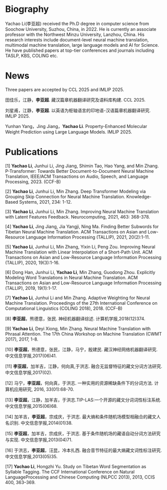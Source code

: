 # Biography
Yachao Li(李亚超) received the Ph.D degree in computer science from Soochow University, Suzhou, China, in 2022. He is currently an associate professor with the Northwest Minzu University, Lanzhou, China. His research interests include document-level neural machine translation, multimodal machine translation, large language models and AI for Science. He have published papers at top-tier conferences and journals including TASLP, KBS, COLING etc. 

# News
Three papers are accepted by CCL 2025 and IMLIP 2025.

田佳乐，江静，__李亚超__. 藏汉篇章机器翻译研究及语料库构建. CCL 2025.

刘星甫，江静，__李亚超__. 以英语为枢轴语言的印地语-汉语篇章机器翻译研究. IMLIP 2025.

Yunhan Yang，Jing Jiang，__Yachao Li__. Property-Enhanced Molecular Weight Prediction using Large Language Models. IMLIP 2025.

# Publications
[1] __Yachao Li__, Junhui Li, Jing Jiang, Shimin Tao, Hao Yang, and Min Zhang. P-Transformer: Towards Better Document-to-Document Neural Machine Translation, IEEE/ACM Transactions on Audio, Speech, and Language Processing, 2023. (CCF-B)

[2] __Yachao Li__, Junhui Li, Min Zhang. Deep Transformer Modeling via Grouping Skip Connection for Neural Machine Translation. Knowledge-Based Systems, 2021, 234: 1-12. 

[3] __Yachao Li__, Junhui Li, Min Zhang. Improving Neural Machine Translation with Latent Features Feedback. Neurocomputing, 2021, 463: 368-378.

[4] __Yachao Li__, Jing Jiang, Jia Yangji, Ning Ma. Finding Better Subwords for Tibetan Neural Machine Translation. ACM Transactions on Asian and Low-Resource Language Information Processing (TALLIP), 2021, 20(2):1-11.

[5] __Yachao Li__, Junhui Li, Min Zhang, Yixin Li, Peng Zou. Improving Neural Machine Translation with Linear Interpolation of a Short-Path Unit. ACM Transactions on Asian and Low-Resource Language Information Processing (TALLIP), 2020, 19(3):1-16.

[6] Dong Han, Junhui Li, __Yachao Li__, Min Zhang, Guodong Zhou. Explicitly Modeling Word Translations in Neural Machine Translation. ACM Transactions on Asian and Low-Resource Language Information Processing (TALLIP), 2019, 19(1):1-17.

[7] __Yachao Li__, Junhui Li and Min Zhang. Adaptive Weighting for Neural Machine Translation. Proceedings of the 27th International Conference on Computational Linguistics (COLING 2018), 2018. (CCF-B)

[8] __李亚超__，熊德意，张民. 神经机器翻译综述. 计算机学报,2018(12)374.

[9] __Yachao Li__, Deyi Xiong, Min Zhang. Neural Machine Translation with Phrasal Attention. The 17th China Workshop on Machine Translation (CWMT 2017), 2017, 1-8.

[10] __李亚超__，熊德意，张民，江静，马宁，殷建民. 藏汉神经网络机器翻译研究. 中文信息学报,2017(06)41.

[11] __李亚超__，加羊吉，江静，何向真,于洪志. 融合无监督特征的藏文分词方法研究. 中文信息学报,2017(02).

[12] 马宁，__李亚超__，何向真，于洪志. 一种实用的资源稀缺条件下的分词方法. 计算机应用研究, 2016, 33(01):68-70.

[13] __李亚超__，江静，加羊吉，于洪志.TIP-LAS:一个开源的藏文分词词性标注系统. 中文信息学报,2015(06)68.

[14] 加羊吉，__李亚超__，宗成庆，于洪志. 最大熵和条件随机场模型相融合的藏文人名识别. 中文信息学报,2014(01)38.

[15] __李亚超__，加羊吉，宗成庆，于洪志. 基于条件随机场的藏语自动分词方法研究与实现. 中文信息学报,2013(04)71.

[16] 于洪志，__李亚超__，汪昆，冷本扎西. 融合音节特征的最大熵藏文词性标注研究. 中文信息学报,2013(05)35.

[17] __Yachao Li__, Hongzhi Yu. Study on Tibetan Word Segmentation as Syllable Tagging. The CCF International Conference on Natural LanguageProcessing and Chinese Computing (NLPCC 2013), 2013, CCIS 400, 363–369.
